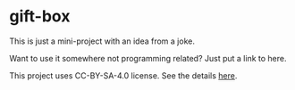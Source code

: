 # gift-box

This is just a mini-project with an idea from a joke.

Want to use it somewhere not programming related? Just put a link to here.

This project uses CC-BY-SA-4.0 license. See the details [here](./LICENSE).